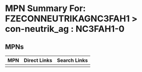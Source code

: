 



# MPN Summary For: FZECONNEUTRIKAGNC3FAH1 > con-neutrik_ag : NC3FAH1-0

## MPNs
  

|MPN|Direct Links|Search Links|
| :--- | :--- | :--- |
||||
